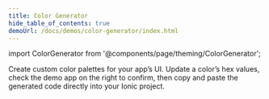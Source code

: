 ```yaml
---
title: Color Generator
hide_table_of_contents: true
demoUrl: /docs/demos/color-generator/index.html
---
```


import ColorGenerator from '@components/page/theming/ColorGenerator';

<head>
  <title>Color Generator: Create Custom Palettes and Themes for Ionic Apps</title>
  <meta
    name="description"
    content="Create custom color palettes for your Android and iOS app’s UI with the color generator. Learn to generate custom themes and shades using Ionic Framework."
  />
</head>

Create custom color palettes for your app’s UI. Update a color’s hex values, check the demo app on the right to confirm, then copy and paste the generated code directly into your Ionic project.

<ColorGenerator />
